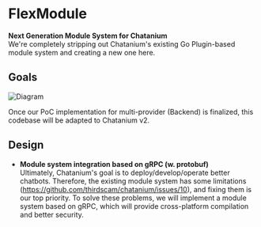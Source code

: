 # FlexModule
**Next Generation Module System for Chatanium**<br/>
We're completely stripping out Chatanium's existing Go Plugin-based module system and creating a new one here.

## Goals
![Diagram](https://github.com/user-attachments/assets/c9085d53-aabd-47ce-9b85-5b8254c94f08)

Once our PoC implementation for multi-provider (Backend) is finalized, this codebase will be adapted to Chatanium v2.

## Design

* **Module system integration based on gRPC (w. protobuf)**<br/>
Ultimately, Chatanium's goal is to deploy/develop/operate better chatbots. Therefore, the existing module system has some limitations (https://github.com/thirdscam/chatanium/issues/10), and fixing them is our top priority. To solve these problems, we will implement a module system based on gRPC, which will provide cross-platform compilation and better security.

